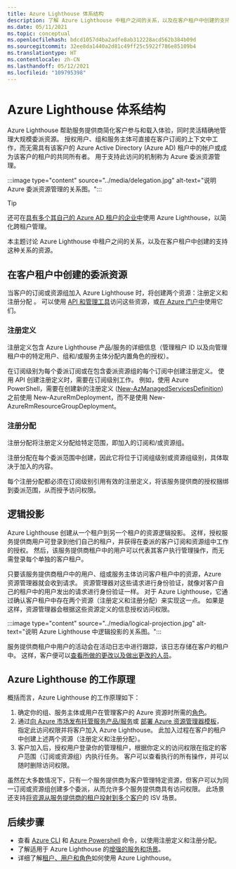 ```yaml
---
title: Azure Lighthouse 体系结构
description: 了解 Azure Lighthouse 中租户之间的关系，以及在客户租户中创建的支持这种关系的资源。
ms.date: 05/11/2021
ms.topic: conceptual
ms.openlocfilehash: bdcd1057d4ba2adfe8ab312228acd562b384b09d
ms.sourcegitcommit: 32ee8da1440a2d81c49ff25c5922f786e85109b4
ms.translationtype: HT
ms.contentlocale: zh-CN
ms.lasthandoff: 05/12/2021
ms.locfileid: "109795398"
---
```

# <a name="azure-lighthouse-architecture"></a>Azure Lighthouse 体系结构

Azure Lighthouse 帮助服务提供商简化客户参与和载入体验，同时灵活精确地管理大规模委派资源。 授权用户、组和服务主体可直接在客户订阅的上下文中工作，而无需具有该客户的 Azure Active Directory (Azure AD) 租户中的帐户或成为该客户的租户的共同所有者。 用于支持此访问的机制称为 Azure 委派资源管理。

:::image type="content" source="../media/delegation.jpg" alt-text="说明 Azure 委派资源管理的关系图。":::

> [!TIP]
> 还可在[具有多个其自己的 Azure AD 租户的企业中](enterprise.md)使用 Azure Lighthouse，以简化跨租户管理。

本主题讨论 Azure Lighthouse 中租户之间的关系，以及在客户租户中创建的支持这种关系的资源。

## <a name="delegation-resources-created-in-the-customer-tenant"></a>在客户租户中创建的委派资源

当客户的订阅或资源组加入 Azure Lighthouse 时，将创建两个资源：注册定义和注册分配 。 可以使用 [API 和管理工具](cross-tenant-management-experience.md#apis-and-management-tool-support)访问这些资源，或[在 Azure 门户中](../how-to/view-manage-customers.md)使用它们。

### <a name="registration-definition"></a>注册定义

注册定义包含 Azure Lighthouse 产品/服务的详细信息（管理租户 ID 以及向管理租户中的特定用户、组和/或服务主体分配内置角色的授权）。

在订阅级别为每个委派订阅或在包含委派资源组的每个订阅中创建注册定义。 使用 API 创建注册定义时，需要在订阅级别工作。 例如，使用 Azure PowerShell，需要在创建新的注册定义 ([New-AzManagedServicesDefinition](/powershell/module/az.managedservices/new-azmanagedservicesdefinition)) 之前使用 New-AzureRmDeployment，而不是使用 New-AzureRmResourceGroupDeployment。

### <a name="registration-assignment"></a>注册分配

注册分配将注册定义分配给特定范围，即加入的订阅和/或资源组。

注册分配在每个委派范围中创建，因此它将位于订阅组级别或资源组级别，具体取决于加入的内容。

每个注册分配都必须在订阅级别引用有效的注册定义，将该服务提供商的授权捆绑到委派范围，从而授予访问权限。

## <a name="logical-projection"></a>逻辑投影

Azure Lighthouse 创建从一个租户到另一个租户的资源逻辑投影。 这样，授权服务提供商用户可登录到他们自己的租户，并获得在委派的客户订阅和资源组中工作的授权。 然后，该服务提供商租户中的用户可以代表其客户执行管理操作，而无需登录每个单独的客户租户。

只要该服务提供商租户中的用户、组或服务主体访问客户租户中的资源，Azure 资源管理器就会收到请求。 资源管理器对这些请求进行身份验证，就像对客户自己的租户中的用户发出的请求进行身份验证一样。 对于 Azure Lighthouse，它通过确认客户租户中存在两个资源（注册定义和注册分配）来实现这一点。 如果是这样，资源管理器会根据这些资源定义的信息授权访问权限。

:::image type="content" source="../media/logical-projection.jpg" alt-text="说明 Azure Lighthouse 中逻辑投影的关系图。":::

服务提供商租户中用户的活动会在活动日志中进行跟踪，该日志存储在客户的租户中。 这样，客户便可以[查看所做的更改以及做出更改的人员](../how-to/view-service-provider-activity.md)。

## <a name="how-azure-lighthouse-works"></a>Azure Lighthouse 的工作原理

概括而言，Azure Lighthouse 的工作原理如下：

1. 确定你的组、服务主体或用户在管理客户的 Azure 资源时所需的[角色](tenants-users-roles.md#role-support-for-azure-lighthouse)。
2. 通过[向 Azure 市场发布托管服务产品/服务](../how-to/publish-managed-services-offers.md)或 [部署 Azure 资源管理器模板](../how-to/onboard-customer.md)，指定此访问权限并将客户加入 Azure Lighthouse。 此加入过程在客户的租户中创建上述两个资源（注册定义和注册分配）。
3. 客户加入后，授权用户登录你的管理租户，根据你定义的访问权限在指定的客户范围（订阅或资源组）内执行任务。 客户可以查看执行的所有操作，并可以随时删除访问权限。

虽然在大多数情况下，只有一个服务提供商为客户管理特定资源，但客户可以为同一订阅或资源组创建多个委派，从而允许多个服务提供商具有访问权限。 此场景还支持[将资源从服务提供商的租户投射到多个客户](isv-scenarios.md#saas-based-multi-tenant-offerings)的 ISV 场景。

## <a name="next-steps"></a>后续步骤

- 查看 [Azure CLI](/cli/azure/managedservices/assignment) 和 [Azure Powershell](/powershell/module/az.managedservices/new-azmanagedservicesdefinition) 命令，以使用注册定义和注册分配。
- 了解适用于 Azure Lighthouse 的[增强的服务和场景](cross-tenant-management-experience.md#enhanced-services-and-scenarios)。
- 详细了解[租户、用户和角色](tenants-users-roles.md)如何使用 Azure Lighthouse。
